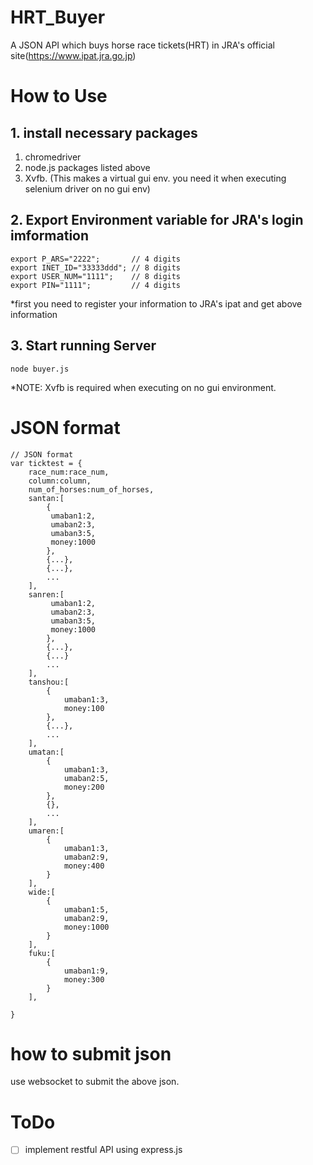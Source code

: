 # HRT_Buyer
A JSON API which buys horse race tickets(HRT) in JRA's official site(https://www.ipat.jra.go.jp)  


# How to Use
## 1. install necessary packages

1. chromedriver
2. node.js packages listed above
3. Xvfb. (This makes a virtual gui env. you need it when executing selenium driver on no gui env)


## 2. Export Environment variable for JRA's login imformation

```
export P_ARS="2222";       // 4 digits 
export INET_ID="33333ddd"; // 8 digits
export USER_NUM="1111";    // 8 digits
export PIN="1111";         // 4 digits
```
*first you need to register your information to JRA's ipat and get above information 

## 3. Start running Server

```
node buyer.js
```
*NOTE: Xvfb is required when executing on no gui environment.


# JSON format

```
// JSON format
var ticktest = {
    race_num:race_num,
    column:column,
    num_of_horses:num_of_horses,
    santan:[
        {
         umaban1:2,
         umaban2:3,
         umaban3:5,
         money:1000
        },
        {...},
        {...},
        ...
    ],
    sanren:[
         umaban1:2,
         umaban2:3,
         umaban3:5,
         money:1000
        },
        {...},
        {...}
        ...
    ],
    tanshou:[
        {
            umaban1:3,
            money:100
        },
        {...},
        ...
    ],
    umatan:[
        {
            umaban1:3,
            umaban2:5,
            money:200
        },
        {},
        ...
    ],
    umaren:[
        {
            umaban1:3,
            umaban2:9,
            money:400
        }
    ],
    wide:[
        {
            umaban1:5,
            umaban2:9,
            money:1000
        }
    ],
    fuku:[
        {
            umaban1:9,
            money:300
        }
    ],

}
```

# how to submit json
use websocket to submit the above json.

# ToDo
- [ ] implement restful API using express.js